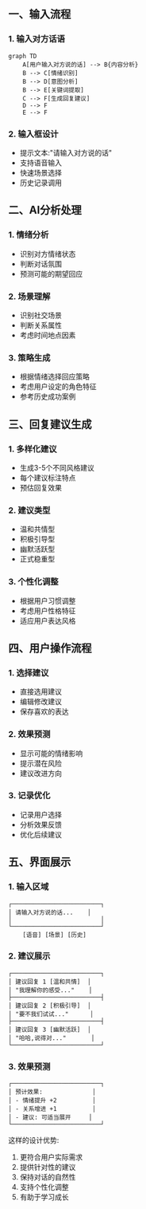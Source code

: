 ## 一、输入流程

### 1. 输入对方话语

```mermaid
graph TD
    A[用户输入对方说的话] --> B{内容分析}
    B --> C[情绪识别]
    B --> D[意图分析]
    B --> E[关键词提取]
    C --> F[生成回复建议]
    D --> F
    E --> F
```

### 2. 输入框设计

- 提示文本:"请输入对方说的话"
- 支持语音输入
- 快速场景选择
- 历史记录调用

## 二、AI分析处理

### 1. 情绪分析

- 识别对方情绪状态
- 判断对话氛围
- 预测可能的期望回应

### 2. 场景理解

- 识别社交场景
- 判断关系属性
- 考虑时间地点因素

### 3. 策略生成

- 根据情绪选择回应策略
- 考虑用户设定的角色特征
- 参考历史成功案例

## 三、回复建议生成

### 1. 多样化建议

- 生成3-5个不同风格建议
- 每个建议标注特点
- 预估回复效果

### 2. 建议类型

- 温和共情型
- 积极引导型
- 幽默活跃型
- 正式稳重型

### 3. 个性化调整

- 根据用户习惯调整
- 考虑用户性格特征
- 适应用户表达风格

## 四、用户操作流程

### 1. 选择建议

- 直接选用建议
- 编辑修改建议
- 保存喜欢的表达

### 2. 效果预测

- 显示可能的情绪影响
- 提示潜在风险
- 建议改进方向

### 3. 记录优化

- 记录用户选择
- 分析效果反馈
- 优化后续建议

## 五、界面展示

### 1. 输入区域

```
┌─────────────────────────┐
│ 请输入对方说的话...    │
│                         │
└─────────────────────────┘
    [语音] [场景] [历史]
```

### 2. 建议展示

```
┌─────────────────────────┐
│ 建议回复 1 [温和共情]  │
│ "我理解你的感受..."    │
├─────────────────────────┤
│ 建议回复 2 [积极引导]  │
│ "要不我们试试..."      │
├─────────────────────────┤
│ 建议回复 3 [幽默活跃]  │
│ "哈哈,说得对..."       │
└─────────────────────────┘
```

### 3. 效果预测

```
┌─────────────────────────┐
│ 预计效果:              │
│ - 情绪提升 +2          │
│ - 关系增进 +1          │
│ - 建议: 可适当展开     │
└─────────────────────────┘
```

这样的设计优势:

1. 更符合用户实际需求
2. 提供针对性的建议
3. 保持对话的自然性
4. 支持个性化调整
5. 有助于学习成长

